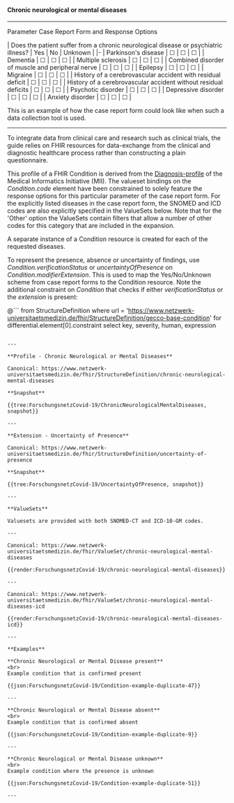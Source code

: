 #### Chronic neurological or mental diseases

---

Parameter Case Report Form and Response Options 

| Does the patient suffer from a chronic neurological disease or psychiatric illness? | Yes | No | Unknown |
|-
| Parkinson's disease | &#9744; | &#9744; | &#9744; | 
| Dementia | &#9744; | &#9744; | &#9744; | 
| Multiple sclerosis | &#9744; | &#9744; | &#9744; | 
| Combined disorder of muscle and peripheral nerve | &#9744; | &#9744; | &#9744; | 
| Epilepsy | &#9744; | &#9744; | &#9744; | 
| Migraine | &#9744; | &#9744; | &#9744; | 
| History of a cerebrovascular accident with residual deficit | &#9744; | &#9744; | &#9744; | 
| History of a cerebrovascular accident without residual deficits | &#9744; | &#9744; | &#9744; | 
| Psychotic disorder | &#9744; | &#9744; | &#9744; | 
| Depressive disorder | &#9744; | &#9744; | &#9744; | 
| Anxiety disorder | &#9744; | &#9744; | &#9744; |  

This is an example of how the case report form could look like when such a data collection tool is used.

---

To integrate data from clinical care and research such as clinical trials, the guide relies on FHIR resources for data-exchange from the clinical and diagnostic healthcare process rather than constructing a plain questionnaire.

This profile of a FHIR Condition is derived from the [Diagnosis-profile](https://simplifier.net/medizininformatikinitiative-moduldiagnosen/diagnose) of the Medical Informatics Initiative (MII). The valueset bindings on the *Condition.code* element have been constrained to solely feature the response options for this particular parameter of the case report form. For the explicitly listed diseases in the case report form, the SNOMED and ICD codes are also explicitly specified in the ValueSets below. Note that for the 'Other' option the ValueSets contain filters that allow a number of other codes for this category that are included in the expansion.

A separate instance of a Condition resource is created for each of the requested diseases.

To represent the presence, absence or uncertainty of findings, use *Condition.verificationStatus* or *uncertaintyOfPresence* on *Condition.modifierExtension*. This is used to map the Yes/No/Unknown scheme from case report forms to the Condition resource. Note the additional constraint on *Condition* that checks if either *verificationStatus* or the *extension* is present:
<br> 

@```
from StructureDefinition 
where url = 'https://www.netzwerk-universitaetsmedizin.de/fhir/StructureDefinition/gecco-base-condition'
for differential.element[0].constraint select
    key,
    severity,
    human,
    expression
```

---

**Profile - Chronic Neurological or Mental Diseases**

Canonical: https://www.netzwerk-universitaetsmedizin.de/fhir/StructureDefinition/chronic-neurological-mental-diseases

**Snapshot**

{{tree:ForschungsnetzCovid-19/ChronicNeurologicalMentalDiseases, snapshot}}

---

**Extension - Uncertainty of Presence**

Canonical: https://www.netzwerk-universitaetsmedizin.de/fhir/StructureDefinition/uncertainty-of-presence

**Snapshot**

{{tree:ForschungsnetzCovid-19/UncertaintyOfPresence, snapshot}}

---

**ValueSets**

Valuesets are provided with both SNOMED-CT and ICD-10-GM codes.

---

Canonical: https://www.netzwerk-universitaetsmedizin.de/fhir/ValueSet/chronic-neurological-mental-diseases

{{render:ForschungsnetzCovid-19/chronic-neurological-mental-diseases}}

---

Canonical: https://www.netzwerk-universitaetsmedizin.de/fhir/ValueSet/chronic-neurological-mental-diseases-icd

{{render:ForschungsnetzCovid-19/chronic-neurological-mental-diseases-icd}}

---

**Examples**

**Chronic Neurological or Mental Disease present**
<br>
Example condition that is confirmed present 

{{json:ForschungsnetzCovid-19/Condition-example-duplicate-47}} 

---

**Chronic Neurological or Mental Disease absent**
<br>
Example condition that is confirmed absent

{{json:ForschungsnetzCovid-19/Condition-example-duplicate-9}} 

---

**Chronic Neurological or Mental Disease unknown**
<br>
Example condition where the presence is unknown

{{json:ForschungsnetzCovid-19/Condition-example-duplicate-51}} 

---